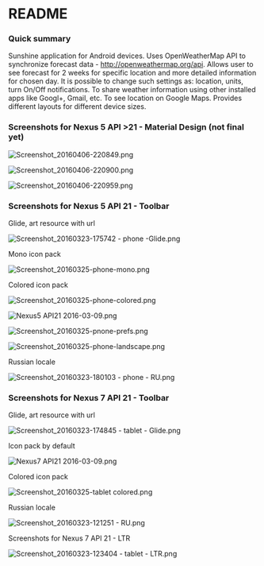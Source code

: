 # README #

### Quick summary ###

Sunshine application for Android devices. 
Uses OpenWeatherMap API to synchronize forecast data - http://openweathermap.org/api. Allows user to see forecast for 2 weeks for specific location and more detailed information for chosen day. 
It is possible to change such settings as: location, units, turn On/Off notifications.
To share weather information using other installed apps like Googl+, Gmail, etc. 
To see location on Google Maps.
Provides different layouts for different device sizes.

### Screenshots for Nexus 5 API >21 - Material Design (not final yet) ###

![Screenshot_20160406-220849.png](https://bitbucket.org/repo/RjKoox/images/1379368300-Screenshot_20160406-220849.png)

![Screenshot_20160406-220900.png](https://bitbucket.org/repo/RjKoox/images/1391470600-Screenshot_20160406-220900.png)

![Screenshot_20160406-220959.png](https://bitbucket.org/repo/RjKoox/images/2909601383-Screenshot_20160406-220959.png)

### Screenshots for Nexus 5 API 21 - Toolbar ###

Glide, art resource with url

![Screenshot_20160323-175742 - phone -Glide.png](https://bitbucket.org/repo/RjKoox/images/2785426715-Screenshot_20160323-175742%20-%20phone%20-Glide.png)

Mono icon pack 

![Screenshot_20160325-phone-mono.png](https://bitbucket.org/repo/RjKoox/images/2025156016-Screenshot_20160325-phone-mono.png)

Colored icon pack

![Screenshot_20160325-phone-colored.png](https://bitbucket.org/repo/RjKoox/images/2981332205-Screenshot_20160325-phone-colored.png)

![Nexus5 API21 2016-03-09.png](https://bitbucket.org/repo/RjKoox/images/2350990598-Nexus5%20API21%202016-03-09.png)

![Screenshot_20160325-pnone-prefs.png](https://bitbucket.org/repo/RjKoox/images/667936284-Screenshot_20160325-pnone-prefs.png)

![Screenshot_20160325-phone-landscape.png](https://bitbucket.org/repo/RjKoox/images/504713129-Screenshot_20160325-phone-landscape.png)

Russian locale 

![Screenshot_20160323-180103 - phone - RU.png](https://bitbucket.org/repo/RjKoox/images/2133118501-Screenshot_20160323-180103%20-%20phone%20-%20RU.png)

### Screenshots for Nexus 7 API 21 - Toolbar ###

Glide, art resource with url

![Screenshot_20160323-174845 - tablet - Glide.png](https://bitbucket.org/repo/RjKoox/images/465858935-Screenshot_20160323-174845%20-%20tablet%20-%20Glide.png)

Icon pack by default

![Nexus7 API21 2016-03-09.png](https://bitbucket.org/repo/RjKoox/images/285104167-Nexus7%20API21%202016-03-09.png)

Colored icon pack

![Screenshot_20160325-tablet colored.png](https://bitbucket.org/repo/RjKoox/images/2052390619-Screenshot_20160325-tablet%20colored.png)

Russian locale 

![Screenshot_20160323-121251 - RU.png](https://bitbucket.org/repo/RjKoox/images/1621064626-Screenshot_20160323-121251%20-%20RU.png)

Screenshots for Nexus 7 API 21 - LTR 

![Screenshot_20160323-123404 - tablet - LTR.png](https://bitbucket.org/repo/RjKoox/images/400845444-Screenshot_20160323-123404%20-%20tablet%20-%20LTR.png)